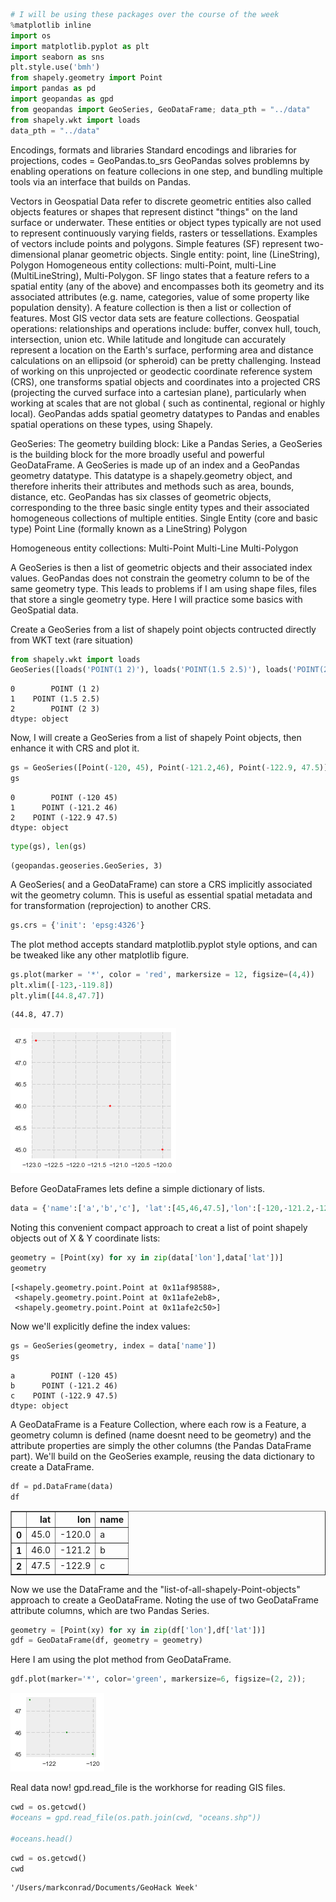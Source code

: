 

```python
# I will be using these packages over the course of the week
%matplotlib inline 
import os
import matplotlib.pyplot as plt
import seaborn as sns
plt.style.use('bmh')
from shapely.geometry import Point
import pandas as pd
import geopandas as gpd
from geopandas import GeoSeries, GeoDataFrame; data_pth = "../data"
from shapely.wkt import loads
data_pth = "../data"


```

Encodings, formats and libraries
Standard encodings and libraries for projections, codes = GeoPandas.to_srs
GeoPandas solves problemns by enabling operations on feature collecions in one step, and bundling multiple tools via an interface that builds on Pandas.


Vectors in Geospatial Data refer to discrete geometric entities also called objects features or shapes that represent distinct "things" on the land surface or underwater. These entities or object types typically are not used to represent continuously varying fields, rasters or tessellations.
Examples of vectors include points and polygons.
Simple features (SF) represent two-dimensional planar geometric objects.
Single entity: point, line (LineString), Polygon
Homogeneous entity collections: multi-Point, multi-Line (MultiLineString), Multi-Polygon.
SF lingo states that a feature refers to a spatial entity (any of the above) and encompasses both its geometry and its associated attributes (e.g. name, categories, value of some property like population density). A feature collection is then a list or collection of features. Most GIS vector data sets are feature collections.
Geospatial operations: relationships and operations include: buffer, convex hull, touch, intersection, union etc.
While latitude and longitude can accurately represent a location on the Earth's surface, performing area and distance calculations on an ellipsoid (or spheroid) can be pretty challenging. Instead of working on this unprojected or geodectic coordinate reference system (CRS), one transforms spatial objects and coordinates into a projected CRS (projecting the curved surface into a cartesian plane), particularly when working at scales that are not global ( such as continental, regional or highly local).
GeoPandas adds spatial geometry datatypes to Pandas and enables spatial operations on these types, using Shapely.



GeoSeries: The geometry building block:
Like a Pandas Series, a GeoSeries is the building block for the more broadly useful and powerful GeoDataFrame. A GeoSeries is made up of an index and a GeoPandas geometry datatype. This datatype is a shapely.geometry object, and  therefore inherits their attributes and methods such as area, bounds, distance, etc.
GeoPandas has six classes of geometric objects, corresponding to the three basic single entity types and their associated homogeneous collections of multiple entities. Single Entity (core and basic type)
Point 
Line (formally known as a LineString)
Polygon

Homogeneous entity collections:
Multi-Point
Multi-Line
Multi-Polygon

A GeoSeries is then a list of geometric objects and their associated index values. GeoPandas does not constrain the geometry column to be of the same geometry type. This leads to problems if I am using shape files, files that store a single geometry type. 
Here I will practice some basics with GeoSpatial data.


Create a GeoSeries from a list of shapely point objects contructed directly from WKT text (rare situation)




```python
from shapely.wkt import loads
GeoSeries([loads('POINT(1 2)'), loads('POINT(1.5 2.5)'), loads('POINT(2 3)')])

```




    0        POINT (1 2)
    1    POINT (1.5 2.5)
    2        POINT (2 3)
    dtype: object



Now, I will create a GeoSeries from a list of shapely Point objects, then enhance it with CRS and plot it.


```python
gs = GeoSeries([Point(-120, 45), Point(-121.2,46), Point(-122.9, 47.5)])
gs
```




    0        POINT (-120 45)
    1      POINT (-121.2 46)
    2    POINT (-122.9 47.5)
    dtype: object




```python
type(gs), len(gs)
```




    (geopandas.geoseries.GeoSeries, 3)



A GeoSeries( and a GeoDataFrame) can store a CRS implicitly associated wit the geometry column. This is useful as essential spatial metadata and for transformation (reprojection) to another CRS.




```python
gs.crs = {'init': 'epsg:4326'}

```

The plot method accepts standard matplotlib.pyplot style options, and can be tweaked like any other matplotlib figure. 


```python
gs.plot(marker = '*', color = 'red', markersize = 12, figsize=(4,4))
plt.xlim([-123,-119.8])
plt.ylim([44.8,47.7])
```




    (44.8, 47.7)




![png](output_12_1.png)


Before GeoDataFrames lets define a simple dictionary of lists.


```python
data = {'name':['a','b','c'], 'lat':[45,46,47.5],'lon':[-120,-121.2,-122.9]}

```

Noting this convenient compact approach to creat a list of point shapely objects out of X & Y coordinate lists:


```python
geometry = [Point(xy) for xy in zip(data['lon'],data['lat'])]
geometry
```




    [<shapely.geometry.point.Point at 0x11af98588>,
     <shapely.geometry.point.Point at 0x11afe2eb8>,
     <shapely.geometry.point.Point at 0x11afe2c50>]



Now we'll explicitly define the index values: 


```python
gs = GeoSeries(geometry, index = data['name'])
gs
```




    a        POINT (-120 45)
    b      POINT (-121.2 46)
    c    POINT (-122.9 47.5)
    dtype: object



A GeoDataFrame is a Feature Collection, where each row is a Feature, a geometry column is defined (name doesnt need to be geometry) and the attribute properties are simply the other columns (the Pandas DataFrame part).
We'll build on the GeoSeries example, reusing the data dictionary to create a DataFrame. 
        
        
        


```python
df = pd.DataFrame(data)
df
```




<div>
<table border="1" class="dataframe">
  <thead>
    <tr style="text-align: right;">
      <th></th>
      <th>lat</th>
      <th>lon</th>
      <th>name</th>
    </tr>
  </thead>
  <tbody>
    <tr>
      <th>0</th>
      <td>45.0</td>
      <td>-120.0</td>
      <td>a</td>
    </tr>
    <tr>
      <th>1</th>
      <td>46.0</td>
      <td>-121.2</td>
      <td>b</td>
    </tr>
    <tr>
      <th>2</th>
      <td>47.5</td>
      <td>-122.9</td>
      <td>c</td>
    </tr>
  </tbody>
</table>
</div>



Now we use the DataFrame and the "list-of-all-shapely-Point-objects" approach to create a GeoDataFrame. Noting the use of two GeoDataFrame attribute columns, which are two Pandas Series. 



```python
geometry = [Point(xy) for xy in zip(df['lon'],df['lat'])]
gdf = GeoDataFrame(df, geometry = geometry)
```

Here I am using the plot method from GeoDataFrame.


```python
gdf.plot(marker='*', color='green', markersize=6, figsize=(2, 2));
```


![png](output_24_0.png)


Real data now! gpd.read_file is the workhorse for reading GIS files.


```python
cwd = os.getcwd()
#oceans = gpd.read_file(os.path.join(cwd, "oceans.shp"))

#oceans.head()
```


```python
cwd = os.getcwd()
cwd
```




    '/Users/markconrad/Documents/GeoHack Week'




```python

```


```python

```


```python

```


```python

```


```python

```


```python

```


```python

```


```python

```


```python

```


```python

```


```python

```


```python

```


```python

```


```python

```


```python

```


```python

```


```python

```


```python

```


```python

```


```python

```


```python

```


```python

```


```python

```


```python

```
